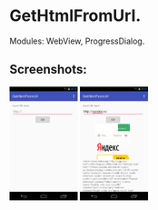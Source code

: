 # GetHtmlFromUrl.

Modules: WebView, ProgressDialog.

## Screenshots:
<img src="./docs/screen01_main.png" height="200px" alt="MainActivity" title="MainActivity" />
<img src="./docs/screen02_html.png" height="200px" alt="View and Code" title="View and Code" />
